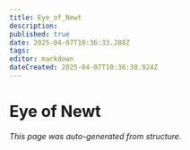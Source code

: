 ```yaml
---
title: Eye_of_Newt
description: 
published: true
date: 2025-04-07T10:36:33.288Z
tags: 
editor: markdown
dateCreated: 2025-04-07T10:36:30.924Z
---
```


# Eye of Newt

*This page was auto-generated from structure.*